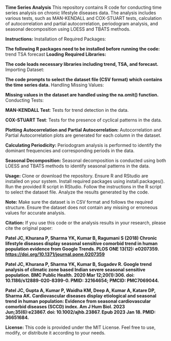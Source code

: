 **Time Series Analysis**
This repository contains R code for conducting time series analysis on chronic lifestyle diseases data. The analysis includes various tests, such as MAN-KENDALL and COX-STUART tests, calculation of autocorrelation and partial autocorrelation, periodogram analysis, and seasonal decomposition using LOESS and TBATS methods.

**Instructions:**
Installation of Required Packages:

**The following R packages need to be installed before running the code:**
trend
TSA
forecast
**Loading Required Libraries:**

**The code loads necessary libraries including trend, TSA, and forecast.**
Importing Dataset:

**The code prompts to select the dataset file (CSV format) which contains the time series data.**
Handling Missing Values:

**Missing values in the dataset are handled using the na.omit() function.**
Conducting Tests:

**MAN-KENDALL Test**:
Tests for trend detection in the data.

**COX-STUART Test**:
Tests for the presence of cyclical patterns in the data.

**Plotting Autocorrelation and Partial Autocorrelation:**
Autocorrelation and Partial Autocorrelation plots are generated for each column in the dataset.

**Calculating Periodicity:**
Periodogram analysis is performed to identify the dominant frequencies and corresponding periods in the data.

**Seasonal Decomposition:**
Seasonal decomposition is conducted using both LOESS and TBATS methods to identify seasonal patterns in the data.

**Usage:**
Clone or download the repository.
Ensure R and RStudio are installed on your system.
Install required packages using install.packages().
Run the provided R script in RStudio.
Follow the instructions in the R script to select the dataset file.
Analyze the results generated by the code.

**Note:**
Make sure the dataset is in CSV format and follows the required structure.
Ensure the dataset does not contain any missing or erroneous values for accurate analysis.

**Citation:**
If you use this code or the analysis results in your research, please cite the original paper:

**Patel JC, Khurana P, Sharma YK, Kumar B, Ragumani S (2018) Chronic lifestyle diseases display seasonal sensitive comorbid trend in human population evidence from Google Trends. PLOS ONE 13(12): e0207359. https://doi.org/10.1371/journal.pone.0207359**

**Patel JC, Khurana P, Sharma YK, Kumar B, Sugadev R. Google trend analysis of climatic zone based Indian severe seasonal sensitive population. BMC Public Health. 2020 Mar 12;20(1):306. doi: 10.1186/s12889-020-8399-0. PMID: 32164654; PMCID: PMC7069044.**

**Patel JC, Gupta A, Kumar P, Waidha KM, Deep A, Kumar A, Katare DP, Sharma AK. Cardiovascular diseases display etiological and seasonal trend in human population: Evidence from seasonal cardiovascular comorbid diseases (SCCD) index. Am J Hum Biol. 2023 Jun;35(6):e23867. doi: 10.1002/ajhb.23867. Epub 2023 Jan 18. PMID: 36651684.**

**License:**
This code is provided under the MIT License. Feel free to use, modify, or distribute it according to your needs.
